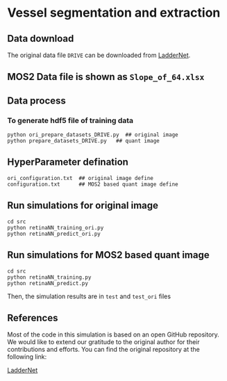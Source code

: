 # Vessel segmentation and extraction




## Data download
The original data file `DRIVE` can be downloaded from  [LadderNet](https://github.com/juntang-zhuang/LadderNet). 


## MOS2 Data file is shown as `Slope_of_64.xlsx`


## Data process 


### To generate hdf5 file of training data
```
python ori_prepare_datasets_DRIVE.py  ## original image
python prepare_datasets_DRIVE.py   ## quant image 

```


## HyperParameter defination
```
ori_configuration.txt  ## original image define
configuration.txt      ## MOS2 based quant image define
```


## Run simulations for original image

```
cd src
python retinaNN_training_ori.py
python retinaNN_predict_ori.py
```


## Run simulations for MOS2 based quant image

```
cd src
python retinaNN_training.py
python retinaNN_predict.py
```

Then, the simulation results are in `test` and `test_ori` files


## References

Most of the code in this simulation is based on an open GitHub repository. We would like to extend our gratitude to the original author for their contributions and efforts. You can find the original repository at the following link:

[LadderNet](https://github.com/juntang-zhuang/LadderNet)
